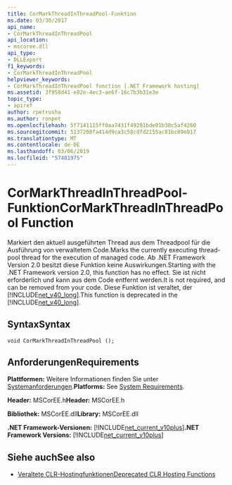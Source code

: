 ```yaml
---
title: CorMarkThreadInThreadPool-Funktion
ms.date: 03/30/2017
api_name:
- CorMarkThreadInThreadPool
api_location:
- mscoree.dll
api_type:
- DLLExport
f1_keywords:
- CorMarkThreadInThreadPool
helpviewer_keywords:
- CorMarkThreadInThreadPool function [.NET Framework hosting]
ms.assetid: 3f958d41-e82e-4ec3-ae6f-16c7b3b31e3e
topic_type:
- apiref
author: rpetrusha
ms.author: ronpet
ms.openlocfilehash: 5f7141115ff0aa7431f49281bde01b38c5af4260
ms.sourcegitcommit: 5137208fa414d9ca3c58cdfd2155ac81bc89e917
ms.translationtype: MT
ms.contentlocale: de-DE
ms.lasthandoff: 03/06/2019
ms.locfileid: "57481975"
---
```

# <a name="cormarkthreadinthreadpool-function"></a><span data-ttu-id="a3515-102">CorMarkThreadInThreadPool-Funktion</span><span class="sxs-lookup"><span data-stu-id="a3515-102">CorMarkThreadInThreadPool Function</span></span>
<span data-ttu-id="a3515-103">Markiert den aktuell ausgeführten Thread aus dem Threadpool für die Ausführung von verwaltetem Code.</span><span class="sxs-lookup"><span data-stu-id="a3515-103">Marks the currently executing thread-pool thread for the execution of managed code.</span></span> <span data-ttu-id="a3515-104">Ab .NET Framework Version 2.0 besitzt diese Funktion keine Auswirkungen.</span><span class="sxs-lookup"><span data-stu-id="a3515-104">Starting with the .NET Framework version 2.0, this function has no effect.</span></span> <span data-ttu-id="a3515-105">Sie ist nicht erforderlich und kann aus dem Code entfernt werden.</span><span class="sxs-lookup"><span data-stu-id="a3515-105">It is not required, and can be removed from your code.</span></span> <span data-ttu-id="a3515-106">Diese Funktion ist veraltet, der [!INCLUDE[net_v40_long](../../../../includes/net-v40-long-md.md)].</span><span class="sxs-lookup"><span data-stu-id="a3515-106">This function is deprecated in the [!INCLUDE[net_v40_long](../../../../includes/net-v40-long-md.md)].</span></span>  
  
## <a name="syntax"></a><span data-ttu-id="a3515-107">Syntax</span><span class="sxs-lookup"><span data-stu-id="a3515-107">Syntax</span></span>  
  
```  
void CorMarkThreadInThreadPool ();  
```  
  
## <a name="requirements"></a><span data-ttu-id="a3515-108">Anforderungen</span><span class="sxs-lookup"><span data-stu-id="a3515-108">Requirements</span></span>  
 <span data-ttu-id="a3515-109">**Plattformen:** Weitere Informationen finden Sie unter [Systemanforderungen](../../../../docs/framework/get-started/system-requirements.md).</span><span class="sxs-lookup"><span data-stu-id="a3515-109">**Platforms:** See [System Requirements](../../../../docs/framework/get-started/system-requirements.md).</span></span>  
  
 <span data-ttu-id="a3515-110">**Header:** MSCorEE.h</span><span class="sxs-lookup"><span data-stu-id="a3515-110">**Header:** MSCorEE.h</span></span>  
  
 <span data-ttu-id="a3515-111">**Bibliothek:** MSCorEE.dll</span><span class="sxs-lookup"><span data-stu-id="a3515-111">**Library:** MSCorEE.dll</span></span>  
  
 <span data-ttu-id="a3515-112">**.NET Framework-Versionen:** [!INCLUDE[net_current_v10plus](../../../../includes/net-current-v10plus-md.md)]</span><span class="sxs-lookup"><span data-stu-id="a3515-112">**.NET Framework Versions:** [!INCLUDE[net_current_v10plus](../../../../includes/net-current-v10plus-md.md)]</span></span>  
  
## <a name="see-also"></a><span data-ttu-id="a3515-113">Siehe auch</span><span class="sxs-lookup"><span data-stu-id="a3515-113">See also</span></span>
- [<span data-ttu-id="a3515-114">Veraltete CLR-Hostingfunktionen</span><span class="sxs-lookup"><span data-stu-id="a3515-114">Deprecated CLR Hosting Functions</span></span>](../../../../docs/framework/unmanaged-api/hosting/deprecated-clr-hosting-functions.md)
